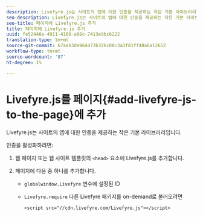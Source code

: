 ```yaml
---
description: Livefyre.js는 사이트의 앱에 대한 인증을 제공하는 작은 기본 라이브러리입니다.
seo-description: Livefyre.js는 사이트의 앱에 대한 인증을 제공하는 작은 기본 라이브러리입니다.
seo-title: 페이지에 Livefyre.js 추가
title: 페이지에 Livefyre.js 추가
uuid: fe52446e-4911-4160-a68c-7413e9bc6222
translation-type: tm+mt
source-git-commit: 67aeb3de964473b326c88c3a3f81ff48a6a12652
workflow-type: tm+mt
source-wordcount: '87'
ht-degree: 1%

---
```



# Livefyre.js를 페이지{#add-livefyre-js-to-the-page}에 추가

Livefyre.js는 사이트의 앱에 대한 인증을 제공하는 작은 기본 라이브러리입니다.

인증을 활성화하려면:

1. 웹 페이지 또는 웹 사이트 템플릿의 `<head>` 요소에 Livefyre.js를 추가합니다.
1. 페이지에 다음 중 하나를 추가합니다.

   * `globalwindow.Livefyre` 변수에 설정된 ID
   * `Livefyre.require` 다른 Livefyre 패키지를 on-demand로 불러오려면

      ```
      <script src="//cdn.livefyre.com/Livefyre.js"></script>
      ```

